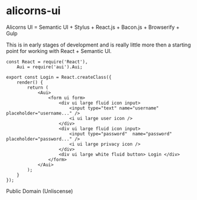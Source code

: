 alicorns-ui
==========

Alicorns UI = Semantic UI + Stylus + React.js + Bacon.js + Browserify + Gulp

This is in early stages of development and is really little more then a starting point for working with React + Semantic UI.

```
const React = require('React'),
	Aui = require('aui').Aui;

export const Login = React.createClass({
	render() {
		return (
			<Aui>
				<form ui form>
					<div ui large fluid icon input>
						<input type="text" name="username" placeholder="username..." />
						<i ui large user icon />
					</div>
					<div ui large fluid icon input>
						<input type="password"	name="password" placeholder="password..." />
						<i ui large privacy icon />
					</div>
					<div ui large white fluid button> Login </div>
				</form>
			</Aui>
		);
	}
});
```

Public Domain (Unliscense)